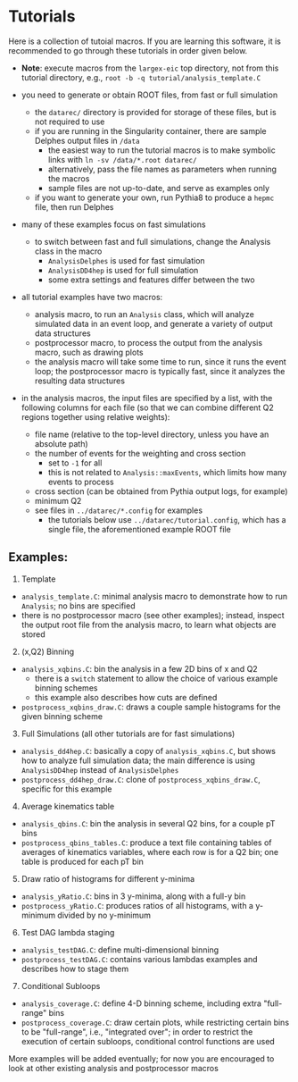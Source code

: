 # Tutorials

Here is a collection of tutoial macros. If you are learning this software,
it is recommended to go through these tutorials in order given below.

- **Note**: execute macros from the `largex-eic` top directory, not from
this tutorial directory, e.g., `root -b -q tutorial/analysis_template.C`

- you need to generate or obtain ROOT files, from fast or full simulation
  - the `datarec/` directory is provided for storage of these files,
    but is not required to use
  - if you are running in the Singularity container, there are sample
    Delphes output files in `/data`
    - the easiest way to run the tutorial macros is to make symbolic
      links with `ln -sv /data/*.root datarec/`
    - alternatively, pass the file names as parameters when running
      the macros
    - sample files are not up-to-date, and serve as examples only
  - if you want to generate your own, run Pythia8 to produce a `hepmc`
    file, then run Delphes

- many of these examples focus on fast simulations
  - to switch between fast and full simulations, change the Analysis
    class in the macro
    - `AnalysisDelphes` is used for fast simulation
    - `AnalysisDD4hep` is used for full simulation
    - some extra settings and features differ between the two

- all tutorial examples have two macros:
  - analysis macro, to run an `Analysis` class, which will analyze 
    simulated data in an event loop, and generate a variety of output
    data structures
  - postprocessor macro, to process the output from the analysis macro,
    such as drawing plots
  - the analysis macro will take some time to run, since it runs
    the event loop; the postprocessor macro is typically fast, since
    it analyzes the resulting data structures

- in the analysis macros, the input files are specified by a list, with the
  following columns for each file (so that we can combine different Q2 regions
  together using relative weights):
  - file name (relative to the top-level directory, unless you have an
    absolute path)
  - the number of events for the weighting and cross section
    - set to `-1` for all
    - this is not related to `Analysis::maxEvents`, which limits how
      many events to process
  - cross section (can be obtained from Pythia output logs, for example)
  - minimum Q2
  - see files in `../datarec/*.config` for examples
    - the tutorials below use `../datarec/tutorial.config`, which has a
      single file, the aforementioned example ROOT file

## Examples:

1. Template
  - `analysis_template.C`: minimal analysis macro to demonstrate how
    to run `Analysis`; no bins are specified
  - there is no postprocessor macro (see other examples); instead, inspect
    the output root file from the analysis macro, to learn what objects
    are stored

2. (x,Q2) Binning
  - `analysis_xqbins.C`: bin the analysis in a few 2D bins of x and Q2
    - there is a `switch` statement to allow the choice of various
      example binning schemes
    - this example also describes how cuts are defined
  - `postprocess_xqbins_draw.C`: draws a couple sample histograms for
    the given binning scheme

3. Full Simulations (all other tutorials are for fast simulations)
  - `analysis_dd4hep.C`: basically a copy of `analysis_xqbins.C`,
    but shows how to analyze full simulation data; the main difference
    is using `AnalysisDD4hep` instead of `AnalysisDelphes`
  - `postprocess_dd4hep_draw.C`: clone of `postprocess_xqbins_draw.C`,
    specific for this example

4. Average kinematics table
  - `analysis_qbins.C`: bin the analysis in several Q2 bins, for a couple
    pT bins
  - `postprocess_qbins_tables.C`: produce a text file containing tables
    of averages of kinematics variables, where each row is for a Q2 bin;
    one table is produced for each pT bin

5. Draw ratio of histograms for different y-minima
  - `analysis_yRatio.C`: bins in 3 y-minima, along with a full-y bin
  - `postprocess_yRatio.C`: produces ratios of all histograms, with
    a y-minimum divided by no y-minimum

6. Test DAG lambda staging
  - `analysis_testDAG.C`: define multi-dimensional binning
  - `postprocess_testDAG.C`: contains various lambdas examples and
    describes how to stage them

7. Conditional Subloops
  - `analysis_coverage.C`: define 4-D binning scheme, including
    extra "full-range" bins
  - `postprocess_coverage.C`: draw certain plots, while restricting
    certain bins to be "full-range", i.e., "integrated over"; in order
    to restrict the execution of certain subloops, conditional control
    functions are used

More examples will be added eventually; for now you are encouraged to
look at other existing analysis and postprocessor macros

